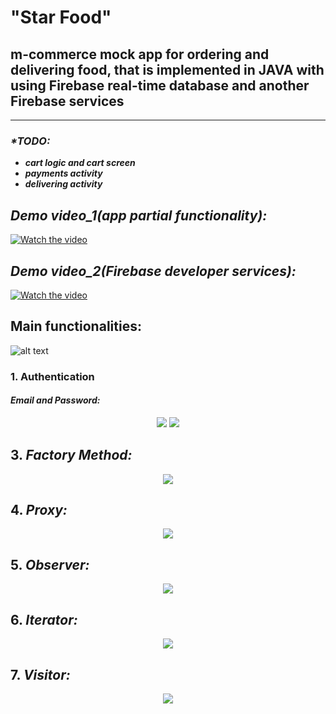 # **"Star Food"**
## m-commerce mock app for ordering and delivering food, that is implemented in JAVA with using Firebase real-time database and another Firebase services
----------------

###  _*TODO:_
* ***cart logic and cart screen***
* ***payments activity***
* ***delivering activity***

## _Demo video_1(app partial functionality):_
  [![Watch the video](https://img.youtube.com/vi/D0brD3M8m7I/hqdefault.jpg)](https://youtu.be/D0brD3M8m7I)

## _Demo video_2(Firebase developer services):_
  [![Watch the video](https://img.youtube.com/vi/_HPWAmnItio/hqdefault.jpg)](https://youtu.be/_HPWAmnItio)


## Main functionalities:
![alt text](https://github.com/DimaKarpukhin/StarFoodApp/blob/master/screenshots/login.jpeg)
### 1. Authentication
#### _Email and Password:_
<p align="center">
  <img src="https://github.com/DimaKarpukhin/StarFoodApp/blob/master/screenshots/login.jpeg"/>
  <img src="https://github.com/DimaKarpukhin/StarFoodApp/blob/master/screenshots/signUp.jpeg"/>
</p>

## 3. _Factory Method:_ 
<p align="center">
  <img src="https://github.com/DimaKarpukhin/FbWindowApp/blob/master/UMLClassDiagrams/FactoryUML.png"/>
</p>

## 4. _Proxy:_ 
<p align="center">
  <img src="https://github.com/DimaKarpukhin/FbWindowApp/blob/master/UMLClassDiagrams/ProxyUML.png"/>
</p>

## 5. _Observer:_ 
<p align="center">
  <img src="https://github.com/DimaKarpukhin/FbWindowApp/blob/master/UMLClassDiagrams/ObserverUML.png"/>
</p>

## 6. _Iterator:_ 
<p align="center">
  <img src="https://github.com/DimaKarpukhin/FbWindowApp/blob/master/UMLClassDiagrams/IteratorUML.png"/>
</p>

## 7. _Visitor:_ 
<p align="center">
  <img src="https://github.com/DimaKarpukhin/FbWindowApp/blob/master/UMLClassDiagrams/VisitorUML.png"/>
</p>

